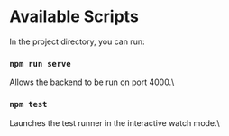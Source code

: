 # Available Scripts

In the project directory, you can run:

### `npm run serve`

Allows the backend to be run on port 4000.\

### `npm test`

Launches the test runner in the interactive watch mode.\
